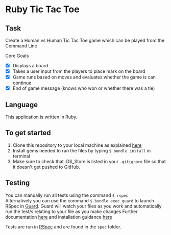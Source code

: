 # Ruby Tic Tac Toe

## Task 
Create a Human vs Human Tic Tac Toe game which can be played from the Command Line

Core Goals
- [x] Displays a board
- [x] Takes a user input from the players to place mark on the board
- [x] Game runs based on moves and evaluates whether the game is can continue
- [x] End of game message (knows who won or whether there was a tie)

## Language
This application is written in Ruby. 

## To get started
1. Clone this repository to your local machine as explained [here](https://help.github.com/articles/cloning-a-repository/)
2. Install gems needed to run the files by typing `$ bundle install` in terminal
3. Make sure to check that .DS_Store is listed in your `.gitignore` file so that it doesn't get pushed to GitHub.  

## Testing
You can manually run all tests using the command `$ rspec`  
Alternatively you can use the command `$ bundle exec guard` to launch RSpec in [Guard](https://github.com/guard/guard). Guard will watch your files as you work and automatically run the test/s relating to your file as you make changes
Further documentation [here](https://github.com/guard/guard-rspec) and installation guidance [here](https://collectiveidea.com/blog/archives/2017/02/09/guard-is-your-friend)

Tests are run in [RSpec](http://rspec.info/documentation/) and are found in the `spec` folder.